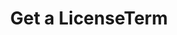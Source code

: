 ---
title: Get a LicenseTerm
excerpt: Retrieve a LicenseTerm
api:
  file: story-protocol-api-reference.json
  operationId: get_api-v2-licenses-terms-licensetermid
deprecated: false
hidden: false
metadata:
  title: ''
  description: ''
  robots: index
next:
  description: ''
---